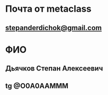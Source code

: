 # Почта от metaclass
## stepanderdichok@gmail.com
# ФИО
## Дьячков Степан Алексеевич
## tg @O0A0AAMMM
